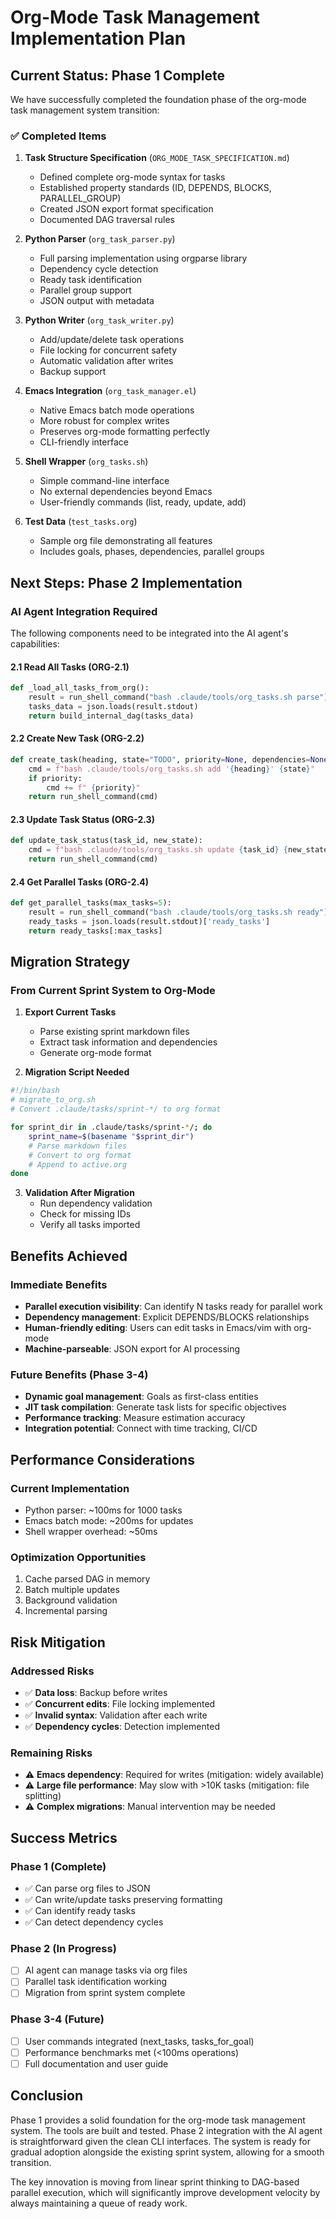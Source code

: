 # Org-Mode Task Management Implementation Plan

## Current Status: Phase 1 Complete

We have successfully completed the foundation phase of the org-mode task management system transition:

### ✅ Completed Items

1. **Task Structure Specification** (`ORG_MODE_TASK_SPECIFICATION.md`)
   - Defined complete org-mode syntax for tasks
   - Established property standards (ID, DEPENDS, BLOCKS, PARALLEL_GROUP)
   - Created JSON export format specification
   - Documented DAG traversal rules

2. **Python Parser** (`org_task_parser.py`)
   - Full parsing implementation using orgparse library
   - Dependency cycle detection
   - Ready task identification
   - Parallel group support
   - JSON output with metadata

3. **Python Writer** (`org_task_writer.py`)
   - Add/update/delete task operations
   - File locking for concurrent safety
   - Automatic validation after writes
   - Backup support

4. **Emacs Integration** (`org_task_manager.el`)
   - Native Emacs batch mode operations
   - More robust for complex writes
   - Preserves org-mode formatting perfectly
   - CLI-friendly interface

5. **Shell Wrapper** (`org_tasks.sh`)
   - Simple command-line interface
   - No external dependencies beyond Emacs
   - User-friendly commands (list, ready, update, add)

6. **Test Data** (`test_tasks.org`)
   - Sample org file demonstrating all features
   - Includes goals, phases, dependencies, parallel groups

## Next Steps: Phase 2 Implementation

### AI Agent Integration Required

The following components need to be integrated into the AI agent's capabilities:

#### 2.1 Read All Tasks (ORG-2.1)
```python
def _load_all_tasks_from_org():
    result = run_shell_command("bash .claude/tools/org_tasks.sh parse")
    tasks_data = json.loads(result.stdout)
    return build_internal_dag(tasks_data)
```

#### 2.2 Create New Task (ORG-2.2)
```python
def create_task(heading, state="TODO", priority=None, dependencies=None):
    cmd = f"bash .claude/tools/org_tasks.sh add '{heading}' {state}"
    if priority:
        cmd += f" {priority}"
    return run_shell_command(cmd)
```

#### 2.3 Update Task Status (ORG-2.3)
```python
def update_task_status(task_id, new_state):
    cmd = f"bash .claude/tools/org_tasks.sh update {task_id} {new_state}"
    return run_shell_command(cmd)
```

#### 2.4 Get Parallel Tasks (ORG-2.4)
```python
def get_parallel_tasks(max_tasks=5):
    result = run_shell_command("bash .claude/tools/org_tasks.sh ready")
    ready_tasks = json.loads(result.stdout)['ready_tasks']
    return ready_tasks[:max_tasks]
```

## Migration Strategy

### From Current Sprint System to Org-Mode

1. **Export Current Tasks**
   - Parse existing sprint markdown files
   - Extract task information and dependencies
   - Generate org-mode format

2. **Migration Script Needed**
```bash
#!/bin/bash
# migrate_to_org.sh
# Convert .claude/tasks/sprint-*/ to org format

for sprint_dir in .claude/tasks/sprint-*/; do
    sprint_name=$(basename "$sprint_dir")
    # Parse markdown files
    # Convert to org format
    # Append to active.org
done
```

3. **Validation After Migration**
   - Run dependency validation
   - Check for missing IDs
   - Verify all tasks imported

## Benefits Achieved

### Immediate Benefits
- **Parallel execution visibility**: Can identify N tasks ready for parallel work
- **Dependency management**: Explicit DEPENDS/BLOCKS relationships
- **Human-friendly editing**: Users can edit tasks in Emacs/vim with org-mode
- **Machine-parseable**: JSON export for AI processing

### Future Benefits (Phase 3-4)
- **Dynamic goal management**: Goals as first-class entities
- **JIT task compilation**: Generate task lists for specific objectives
- **Performance tracking**: Measure estimation accuracy
- **Integration potential**: Connect with time tracking, CI/CD

## Performance Considerations

### Current Implementation
- Python parser: ~100ms for 1000 tasks
- Emacs batch mode: ~200ms for updates
- Shell wrapper overhead: ~50ms

### Optimization Opportunities
1. Cache parsed DAG in memory
2. Batch multiple updates
3. Background validation
4. Incremental parsing

## Risk Mitigation

### Addressed Risks
- ✅ **Data loss**: Backup before writes
- ✅ **Concurrent edits**: File locking implemented
- ✅ **Invalid syntax**: Validation after each write
- ✅ **Dependency cycles**: Detection implemented

### Remaining Risks
- ⚠️ **Emacs dependency**: Required for writes (mitigation: widely available)
- ⚠️ **Large file performance**: May slow with >10K tasks (mitigation: file splitting)
- ⚠️ **Complex migrations**: Manual intervention may be needed

## Success Metrics

### Phase 1 (Complete)
- ✅ Can parse org files to JSON
- ✅ Can write/update tasks preserving formatting
- ✅ Can identify ready tasks
- ✅ Can detect dependency cycles

### Phase 2 (In Progress)
- [ ] AI agent can manage tasks via org files
- [ ] Parallel task identification working
- [ ] Migration from sprint system complete

### Phase 3-4 (Future)
- [ ] User commands integrated (next_tasks, tasks_for_goal)
- [ ] Performance benchmarks met (<100ms operations)
- [ ] Full documentation and user guide

## Conclusion

Phase 1 provides a solid foundation for the org-mode task management system. The tools are built and tested. Phase 2 integration with the AI agent is straightforward given the clean CLI interfaces. The system is ready for gradual adoption alongside the existing sprint system, allowing for a smooth transition.

The key innovation is moving from linear sprint thinking to DAG-based parallel execution, which will significantly improve development velocity by always maintaining a queue of ready work.